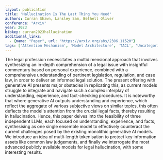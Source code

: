 ```yaml
---
layout: publication
title: 'Hallucination Is The Last Thing You Need'
authors: Curran Shawn, Lansley Sam, Bethell Oliver
conference: "Arxiv"
year: 2023
bibkey: curran2023hallucination
additional_links:
  - {name: "Paper", url: "https://arxiv.org/abs/2306.11520"}
tags: ['Attention Mechanism', 'Model Architecture', 'TACL', 'Uncategorized']
---
```

The legal profession necessitates a multidimensional approach that involves
synthesizing an in-depth comprehension of a legal issue with insightful
commentary based on personal experience, combined with a comprehensive
understanding of pertinent legislation, regulation, and case law, in order to
deliver an informed legal solution. The present offering with generative AI
presents major obstacles in replicating this, as current models struggle to
integrate and navigate such a complex interplay of understanding, experience,
and fact-checking procedures. It is noteworthy that where generative AI outputs
understanding and experience, which reflect the aggregate of various subjective
views on similar topics, this often deflects the model's attention from the
crucial legal facts, thereby resulting in hallucination. Hence, this paper
delves into the feasibility of three independent LLMs, each focused on
understanding, experience, and facts, synthesising as one single ensemble model
to effectively counteract the current challenges posed by the existing
monolithic generative AI models. We introduce an idea of mutli-length
tokenisation to protect key information assets like common law judgements, and
finally we interrogate the most advanced publicly available models for legal
hallucination, with some interesting results.
